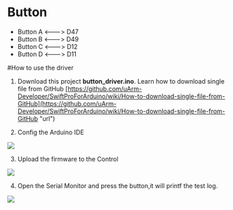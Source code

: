 # Button

- Button A <---> D47
- Button B <---> D49
- Button C <---> D12
- Button D <---> D11

#How to use the driver
1. Download this project **button_driver.ino**. 
   Learn how to download single file from GitHub [https://github.com/uArm-Developer/SwiftProForArduino/wiki/How-to-download-single-file-from-GitHub](https://github.com/uArm-Developer/SwiftProForArduino/wiki/How-to-download-single-file-from-GitHub "url")

2. Config the Arduino IDE

![](https://github.com/uArm-Developer/Controller/blob/master/driver/button_driver/image/tool_set.jpg)

3. Upload the firmware to the Control

![](https://github.com/uArm-Developer/Controller/blob/master/driver/button_driver/image/upload.jpg)

4. Open the Serial Monitor and press the button,it will printf the test log.

![](https://github.com/uArm-Developer/Controller/blob/master/driver/button_driver/image/serial_monitor.jpg)
 